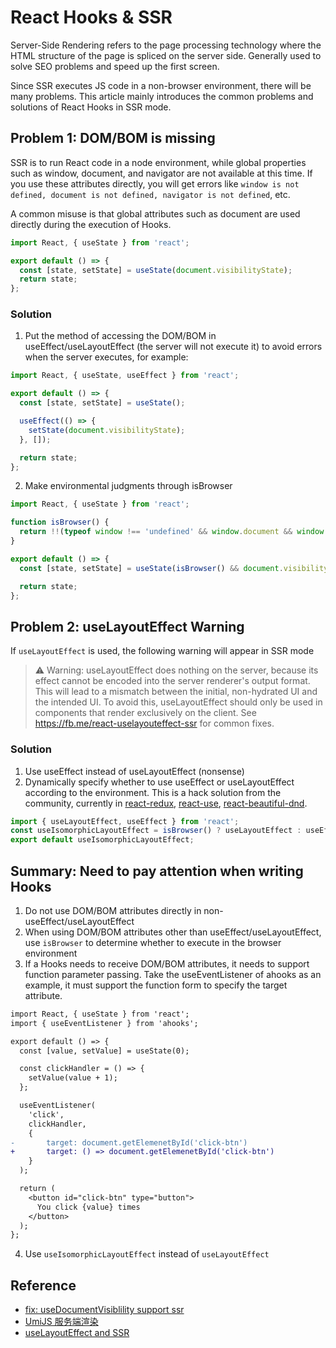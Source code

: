 # React Hooks & SSR

Server-Side Rendering refers to the page processing technology where the HTML structure of the page is spliced on the server side. Generally used to solve SEO problems and speed up the first screen.

Since SSR executes JS code in a non-browser environment, there will be many problems. This article mainly introduces the common problems and solutions of React Hooks in SSR mode.

## Problem 1: DOM/BOM is missing

SSR is to run React code in a node environment, while global properties such as window, document, and navigator are not available at this time. If you use these attributes directly, you will get errors like `window is not defined, document is not defined, navigator is not defined`, etc.

A common misuse is that global attributes such as document are used directly during the execution of Hooks.

```js
import React, { useState } from 'react';

export default () => {
  const [state, setState] = useState(document.visibilityState);
  return state;
};
```

### Solution

1. Put the method of accessing the DOM/BOM in useEffect/useLayoutEffect (the server will not execute it) to avoid errors when the server executes, for example:

```js
import React, { useState, useEffect } from 'react';

export default () => {
  const [state, setState] = useState();

  useEffect(() => {
    setState(document.visibilityState);
  }, []);

  return state;
};
```

2. Make environmental judgments through isBrowser

```js
import React, { useState } from 'react';

function isBrowser() {
  return !!(typeof window !== 'undefined' && window.document && window.document.createElement);
}

export default () => {
  const [state, setState] = useState(isBrowser() && document.visibilityState);

  return state;
};
```

## Problem 2: useLayoutEffect Warning

If `useLayoutEffect` is used, the following warning will appear in SSR mode

> ⚠️ Warning: useLayoutEffect does nothing on the server, because its effect cannot be encoded into the server renderer's output format. This will lead to a mismatch between the initial, non-hydrated UI and the intended UI. To avoid this, useLayoutEffect should only be used in components that render exclusively on the client. See https://fb.me/react-uselayouteffect-ssr for common fixes.

### Solution

1. Use useEffect instead of useLayoutEffect (nonsense)
2. Dynamically specify whether to use useEffect or useLayoutEffect according to the environment. This is a hack solution from the community, currently in [react-redux](https://github.com/reduxjs/react-redux/blob/d16262582b2eeb62c05313fca3eb59dc0b395955/src/components/connectAdvanced.js#L40), [react-use](https://github.com/streamich/react-use/blob/master/src/useIsomorphicLayoutEffect.ts), [react-beautiful-dnd](https://github.com/atlassian/react-beautiful-dnd/blob/master/src/view/use-isomorphic-layout-effect.js).

```js
import { useLayoutEffect, useEffect } from 'react';
const useIsomorphicLayoutEffect = isBrowser() ? useLayoutEffect : useEffect;
export default useIsomorphicLayoutEffect;
```

## Summary: Need to pay attention when writing Hooks

1. Do not use DOM/BOM attributes directly in non-useEffect/useLayoutEffect
2. When using DOM/BOM attributes other than useEffect/useLayoutEffect, use `isBrowser` to determine whether to execute in the browser environment
3. If a Hooks needs to receive DOM/BOM attributes, it needs to support function parameter passing. Take the useEventListener of ahooks as an example, it must support the function form to specify the target attribute.

```diff
import React, { useState } from 'react';
import { useEventListener } from 'ahooks';

export default () => {
  const [value, setValue] = useState(0);

  const clickHandler = () => {
    setValue(value + 1);
  };

  useEventListener(
    'click',
    clickHandler,
    {
-       target: document.getElemenetById('click-btn')
+       target: () => document.getElemenetById('click-btn')
    }
  );

  return (
    <button id="click-btn" type="button">
      You click {value} times
    </button>
  );
};
```

4. Use `useIsomorphicLayoutEffect` instead of `useLayoutEffect`

## Reference

- [fix: useDocumentVisiblility support ssr](https://github.com/alibaba/hooks/pull/935/files)
- [UmiJS 服务端渲染](https://umijs.org/zh-CN/docs/ssr#window-is-not-defined-document-is-not-defined-navigator-is-not-defined)
- [useLayoutEffect and SSR](https://medium.com/@alexandereardon/uselayouteffect-and-ssr-192986cdcf7a)
